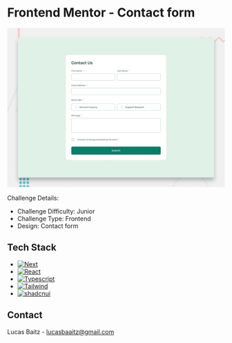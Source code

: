 # Frontend Mentor - Contact form

![Design preview for the "Contact form" coding challenge](contact-form-main/design/desktop-preview.jpg)

Challenge Details:

- Challenge Difficulty: Junior
- Challenge Type: Frontend
- Design: Contact form

## Tech Stack

- [![Next][Next.js]][Next-url]
- [![React][React.js]][React-url]
- [![Typescript][Typescript]][Typescript-url]
- [![Tailwind][Tailwind]][Tailwind-url]
-  [![shadcnui][shadcnui]][shadcnui-url]

<!-- CONTACT -->

## Contact

Lucas Baitz - [lucasbaaitz@gmail.com](mailto:lucasbaaitz@gmail.com)

[Next.js]: https://img.shields.io/badge/next.js-000000?style=for-the-badge&logo=nextdotjs&logoColor=white
[Next-url]: https://nextjs.org/
[React.js]: https://img.shields.io/badge/React-20232A?style=for-the-badge&logo=react&logoColor=61DAFB
[React-url]: https://reactjs.org/
[Typescript]: https://img.shields.io/badge/TypeScript-007ACC?style=for-the-badge&logo=typescript&logoColor=white
[Typescript-url]: https://www.typescriptlang.org
[Tailwind]: https://img.shields.io/badge/Tailwind-38B2AC?style=for-the-badge&logo=tailwind-css&logoColor=white
[Tailwind-url]: https://tailwindcss.com
[shadcnui]: https://img.shields.io/badge/shadcn-000000?style=for-the-badge&logoColor=white
[shadcnui-url]: shadcn/ui
